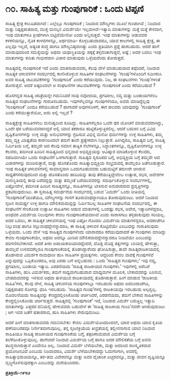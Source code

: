 # **೧೦. ಸಾಹಿತ್ಯ ಮತ್ತು ಗುಂಪುಗಾರಿಕೆ : ಒಂದು ಟಿಪ್ಪಣಿ**

ಸಾಹಿತ್ಯ ಕ್ಷೇತ್ರ ಕಲುಷಿತವಾಗಿದೆ : ಎಲ್ಲೆಲ್ಲೂ ಗುಂಪುಗಾರಿಕೆ ; ನಿಜವಾದ ಮೌಲ್ಯಗಳು ಮೂಲೆ ಗುಂಪಾಗಿವೆ ; ನಿಜವಾದ ಮತ್ತು ನಿಷ್ಪಕ್ಷಪಾತವಾದ, ಮುಕ್ತ ಮನಸ್ಸಿನ ವಿಮರ್ಶೆಯೇ ಇಲ್ಲವಾಗಿದೆ-ಇತ್ಯಾದಿ ಮಾತುಗಳನ್ನು ಮತ್ತೆ ಮತ್ತೆ ಕೇಳಿದಾಗ, ಇಂಥ ಮಾತುಗಳೂ ಕ್ಲೀಷೆಗಳಾಗಿ ಬಿಟ್ಟಿವೆಯೇನೋ ಎಂದು ಅನ್ನಿಸುತ್ತದೆ. ಇಂಥ ಮಾತುಗಳನ್ನು ಆಡುವವರ ಕಳಕಳಿಯನ್ನೂ, ನೈತಿಕ ಕಾಳಜಿಗಳನ್ನೂ, ಅರ್ಥಮಾಡಿ- ಕೊಳ್ಳಬಹುದಾದರೂ, ಯಾವ ಕಾಲಗಳಲ್ಲಿ ಸಾಹಿತ್ಯ ಕ್ಷೇತ್ರ, ಈ ಎಲ್ಲವೂ ಇಲ್ಲದೆ, ಅತ್ಯಂತ ಶುದ್ಧ ಹಾಗೂ ಮೌಲ್ಯನಿಷ್ಠವಾಗಿತ್ತು ಎಂದು ಪ್ರತಿಯಾಗಿ ಪ್ರಶ್ನೆ ಹಾಕಬಹುದು. ಆದರೆ ಹಾಗೆ ಮಾಡುವುದರಿಂದ ಸಮಸ್ಯೆಯನ್ನು ಅಥವಾ ಯಥಾಸ್ಥಿತಿಯನ್ನು  ಪಕ್ಕಕ್ಕೆ ತಳ್ಳಿದಂತಾಗುತ್ತದೆ, ಅಷ್ಟೆ ; ಅದರ ಬದಲು ಇಂಥ ಮಾತುಗಳನ್ನು ಕುರಿತು ಗಂಭೀರವಾಗಿ ವಿಚಾರ ಮಾಡುವುದು ಒಳ್ಳೆಯದೆಂದು ತೋರುತ್ತದೆ.

ಸಾಹಿತ್ಯದಲ್ಲಿ ಗುಂಪುಗಾರಿಕೆ ಇದೆ ಎಂದು ಮಾತನಾಡುವವರು, ಕೆಲವು ವೇಳೆ ಮಾಡಬಹುದಾದ ತಪ್ಪೆಂದರೆ, ನಿಜವಾದ ಸಾಹಿತ್ಯಕ ಚಳುವಳಿಗಳ ಸಂದರ್ಭದಲ್ಲಿ ಕಾಣಿಸಿಕೊಳ್ಳುವ ಸಾಹಿತಿಗಳ ಸಂಘಟನೆಗಳನ್ನು ‘ಗುಂಪು’ಗಳೊಂದಿಗೆ ಸಮೀಕರಿಸಿ ಅವರ ಸಾಹಿತ್ಯ ಚಟುವಟಿಕೆಗಳನ್ನು ‘ಗುಂಪುಗಾರಿಕೆ’ ಎಂದು ಕರೆಯುವುದು. ನಿಜ, ಈ ಸಂಘಟನೆಗಳು ‘ಗುಂಪು’ಗಳಂತೆ ತೋರುತ್ತವೆ. ಆದರೆ ಅಷ್ಟರಿಂದಲೇ ಆ ಸಂಘಟನೆಗಳ ಚಟುವಟಿಕೆಗಳನ್ನು ಗುಂಪುಗಾರಿಕೆ ಎಂದು ಕರೆಯಬಹುದೆ ?

ಹೊಸಗನ್ನಡ ಸಾಹಿತ್ಯ ಚರಿತ್ರೆಯನ್ನೇ ಗಮನಿಸಿದರೆ ನಾವು ನವೋದಯ, ಪ್ರಗತಿಶೀಲ, ನವ್ಯ ಮತ್ತು ಬಂಡಾಯಗಳೆಂಬ ಸಾಹಿತ್ಯದ ಸಂಘಟನೆಗಳನ್ನು ಗುರುತಿಸಬಹುದು. ಇವುಗಳೆಲ್ಲವನ್ನೂ ಗುಂಪುಗಳೆಂದೂ, ಅವರು ಮಾಡಿದ್ದೆಲ್ಲವು ‘ಗುಂಪುಗಾರಿಕೆ’ ಎಂದೂ ಕರೆಯಬಹುದೆ ? ಹಾಗಾದರೆ ಅವುಗಳೊಳಗೆ, ಈಗ ಹಲವರು ಯಾವುದನ್ನು ‘ಗುಂಪುಗಾರಿಕೆ’ ಎಂದು ಕರೆಯುತ್ತಾರೆಯೋ, ಅದು ಅಲ್ಲಿ ಇಲ್ಲವೆ ?

ಸಾಹಿತ್ಯಕ್ಷೇತ್ರ ಸಾಹಿತಿಗಳೆಂಬ ಮನುಷ್ಯರಿಂದ ಕೂಡಿದ್ದು. ಸಾಹಿತಿಗಳೆಲ್ಲರೂ ಒಂದೇ ಥರ ಯೋಚನೆ ಮಾಡುವವರಾಗಿದ್ದು, ಒಂದೇ ಥರ ಬರೆಯುವವರಾಗಿದ್ದರೆ ಅಲ್ಲಿ ಯಾವ ತಕರಾರೂ ಹುಟ್ಟಿಕೊಳ್ಳುತ್ತಿರಲಿಲ್ಲ. ಆದರೆ ಬದುಕಿನ ಬಗ್ಗೆ ವಿವಿಧ ದೃಷ್ಟಿಕೋನಗಳನ್ನು ಉಳ್ಳ ಮತ್ತು ಅನುಭವಗಳನ್ನು ಗ್ರಹಿಸುವ ವಿಭಿನ್ನ ಮನೋ ಧರ್ಮಗಳನ್ನು ಉಳ್ಳ ಸಾಹಿತಿಗಳು, ತಮ್ಮ ತಮ್ಮ ವ್ಯಕ್ತಿ ವಿಶಿಷ್ಟತೆಯ ಕಾರಣದಿಂದಲೇ ತಮಗೆ ತಾವೇ ಪ್ರತ್ಯೇಕವಾಗಿ ನಿಲ್ಲುತ್ತಾರೆ. ಹೀಗಿದ್ದರೂ, ಸಾಹಿತ್ಯದ ಬಗ್ಗೆ, ಸಾಹಿತ್ಯ ನಿರ್ಮಿತಿಯ ಬಗ್ಗೆ, ತಮ್ಮದೇ ಆದ ಕೆಲವು ಸಮಾನ ತಾತ್ವಿಕ ನೆಲೆಗಳನ್ನೂ, ಸಿದ್ಧಾಂತಗಳನ್ನೂ, ದೃಷ್ಟಿಕೋನಗಳನ್ನೂ ಉಳ್ಳ ಕೆಲವರು, ತಮಗಿಂತ ಹಿಂದಿನ ಸಾಹಿತ್ಯದಿಂದ ಭಿನ್ನವಾದ ಅಭಿವ್ಯಕ್ತಿಯನ್ನು ಆವಿಷ್ಕಾರ ಮಾಡಿಕೊಳ್ಳುವ ಕೆಲವರು,  ಸಹಜವಾಗಿಯೇ ಒಂದು ಸಂಘಟನೆಗೆ ಒಳಗಾಗುತ್ತಾರೆ. ಸಾಹಿತ್ಯದ ಸ್ವರೂಪದ ಬಗ್ಗೆ,  ಅಭಿವ್ಯಕ್ತಿಯ ಬಗ್ಗೆ ತಮ್ಮದೇ ಆದ ವಿಚಾರಗಳನ್ನು ಮಂಡಿಸುತ್ತಾರೆ, ಮತ್ತು ಹೊಸತೊಂದು ಸಾಹಿತ್ಯಾಭಿವ್ಯಕ್ತಿಯ ಸಂಭ್ರಮದಲ್ಲಿ ತಾವೆಲ್ಲರೂ ಜತೆಗೂಡುತ್ತಾರೆ.
ಇಂಥ ಸಾಹಿತ್ಯಕ ಚಳುವಳಿಗಳಲ್ಲಿ ಸಾಮಾನ್ಯವಾಗಿ ಒಂದುಗೂಡುವವರು ಬಹುಮಟ್ಟಿಗೆ ತರುಣರೇ ಆಗಿರುವ ಸಾಧ್ಯತೆಗಳಿರುವುದರಿಂದ ಮತ್ತು ಹೊಸತೊಂದು ಹಾದಿಯನ್ನು ತಾವು ತೆರೆಯುತ್ತಿದ್ದೇವೆಂಬ ಉತ್ಸಾಹ, ರಭಸ, ಆವೇಶಗಳ ಮನಃಸ್ಥಿತಿಯಲ್ಲಿ ತಾವು ಬರೆದದ್ದನ್ನು ಮತ್ತು ತಮ್ಮಂತೆ ಬರೆಯುವವರನ್ನು  ಸಮರ್ಥಿಸಿಕೊಳ್ಳುವ ಸಂದರ್ಭಗಳಲ್ಲಿ, ಎಷ್ಟೋವೇಳೆ, ತಮಗಿಂತ ಹಿಂದಿನ ಸಾಹಿತ್ಯವನ್ನೂ, ಸಾಹಿತಿಗಳನ್ನೂ ಟೀಕಿಸುವ ಅನುದಾರವಾದ ಪ್ರವೃತ್ತಿಗಳನ್ನು ಪ್ರಕಟಿಸುವುದುಂಟು. ಈ ಸ್ವಸಾಹಿತ್ಯ ಸಮರ್ಥನೆಯ ಸಂದರ್ಭದಲ್ಲಿ ಬರುವ ‘ವಿಮರ್ಶೆ’ ಒಂದು ರೀತಿಯಲ್ಲಿ ‘ಗುಂಪುಗಾರಿಕೆ’ಯಂತೆಯೂ, ಮೌಲ್ಯಗಳನ್ನು ಗಾಳಿಗೆ ತೂರುವಂಥದ್ದಾಗಿಯೂ ತೋರುವುದುಂಟು. ಆದರೆ ನಿಜವಾದ ಸೃಜನ ಸಾಮರ್ಥ್ಯ ಉಳ್ಳ ಹಾಗೂ ಮೌಲಿಕವಾದುದ್ದನ್ನು ನಿರ್ಮಿಸಬಲ್ಲ ಸಾಹಿತಿಗಳ ಸಂಘಟನೆಯ ಸಂದರ್ಭದಲ್ಲಿ, ಈ ಸಂಘಟನೆಗೆ ಸೇರಿಕೊಂಡ ಉತ್ಸಾಹೀ ಸಾಹಿತಿಗಳು ಆಡುವ ಮಾತುಗಳಲ್ಲಿ ಒಂದಷ್ಟು ರಭಸ, ಆವೇಶ, ಇತ್ಯಾದಿಗಳಿದ್ದರೂ, ಅಂಥವರ ವಿಮರ್ಶೆಯ ನಿಲುವುಗಳು ಕೇವಲ ಗುಂಪುಗಾರಿಕೆಯವಾಗಿವೆ ಎಂದು ಸಾರಾಸಗಟು ತಳ್ಳಿಹಾಕುವುದು ಸರಿಯಲ್ಲ. ಅದರ ಬದಲು, ಈ ಸಾಹಿತ್ಯಕ ಚಳುವಳಿಯಲ್ಲಿ ಇಂಥ ಎಷ್ಟೋ ಗೊಂದಲ ವಿಮರ್ಶೆಯ ಮಾತುಗಳಿದ್ದರೂ, ಅದರಾಚೆಗೂ ನಿಲ್ಲುವಂಥ ಹಾಗೂ ಸಲ್ಲುವಂಥದ್ದೇನನ್ನಾದರೂ, ಈ ಸಾಹಿತ್ಯ ಚಳುವಳಿ ಕೊಟ್ಟಿದೆಯೇ ಎಂಬುದನ್ನು ಗುರುತಿಸುವುದು ಒಳ್ಳೆಯದು. ಒಂದು ವೇಳೆ ಇವು ಸಾಹಿತ್ಯದ ಗುಂಪುಗಳೆಂದು ಯಾರಾದರೂ ಕರೆಯುವುದಾದರೆ ಈ ಗುಂಪುಗಳು ಮಾಡಿದ್ದು ಕೇವಲ  ಗುಂಪುಗಾರಿಕೆಯೇ, ಅಥವಾ ಅದನ್ನೂ ಮೀರಿದ ಮೌಲಿಕವಾದದ್ದೇನನ್ನಾದರೂ ನೀಡಿವೆಯೇ ಎಂಬುದನ್ನು ಪರಿಗಣಿಸಬೇಕಾಗಿದೆ. ಆದರೆ ತೀರಾ ಅಪಾಯಕಾರಿಯಾದದ್ದೆಂದರೆ, ದೊಡ್ಡ ದೊಡ್ಡ ತತ್ವಗಳನ್ನು ಬಾಯಲ್ಲಿ ಹೇಳುತ್ತಾ, ತಾವಲ್ಲದೆ ಉಳಿದವರೆಲ್ಲರೂ ಗುಂಪುಗಾರಿಕೆಯಲ್ಲಿ ತೊಡಗಿದ್ದಾರೆಂದು ಘೋಷಿಸುತ್ತಾ, ತಾವೇ ಸಾಹಿತ್ಯರಾಜಕೀಯದಲ್ಲಿ ತೊಡಗಿರುವ ವಿಮರ್ಶಕ ನಾಮಧಾರೀ ಹುಸಿ ಸಾಹಿತಿಗಳ ಪ್ರಯತ್ನಗಳು. ಆದ್ದರಿಂದ ಕೇವಲ ವಾದಕ್ಕೆ ಗುಂಪುಗಳಿವೆ ಎನ್ನುವುದನ್ನು ಒಪ್ಪಿಕೊಂಡರೂ, ಅವು ಎರಡು ಬಗೆ ಅನ್ನಬಹುದು : ಒಂದು ‘ಸಾಹಿತ್ಯದ ಗುಂಪುಗಳು;’ ಇವು ನವ್ಯ, ಪ್ರಗತಿಶೀಲ, ಬಂಡಾಯ ಇತ್ಯಾದಿ. ಎರಡನೆಯದು ‘ಸಾಹಿತ್ಯ ರಾಜಕೀಯದ ಗುಂಪುಗಳು.’ ಇವುಗಳಲ್ಲಿ ಅರೆಬರೆ ಸಾಹಿತಿಗಳು, ಹುಸಿ ವಿಮರ್ಶಕರು, ತಮಗೆ ಸಾಧ್ಯವಾಗಬಹುದಾದ ಮಾಧ್ಯಮಗಳ ಮೂಲಕ, ಬೇಕಾದವರನ್ನು ಏರಿಸುವ, ಬೇಡವಾದವರನ್ನು ಇಳಿಸುವ ಅಥವಾ ತುಳಿಯುವ ರಾಜಕೀಯದಲ್ಲಿ ತೊಡಗಿರುತ್ತಾರೆ. ಹೀಗೆ ಮಾಡುವ ‘ರಾಜಕೀಯ ಸಾಹಿತಿ’ಗಳು, ಕೆಲವು ವೇಳೆ, ಸಾಹಿತ್ಯ ಚಳುವಳಿಯ ಗುಂಪುಗಳಲ್ಲೂ ಇರಬಹುದು ಅಥವಾ ಅದರಿಂದಾಚೆಗೂ, ನಿಷ್ಪಕ್ಷಪಾತದ ಸೋಗನ್ನು ಧರಿಸಿ ಇರಬಹುದು.  ‘ಸಾಹಿತ್ಯದ  ಗುಂಪು’ಗಳಲ್ಲಿ ರಾಜಕೀಯವೂ ಇರಬಹುದು ಅಲ್ಪಸ್ವಲ್ಪ. ಮೊದಲನೆಯದು ಸಾಹಿತ್ಯವನ್ನು ಕೇಂದ್ರದಲ್ಲಿರಿಸಿಕೊಂಡು ಚರ್ಚಿಸಿದರೆ, ಎರಡನೆಯದು, ತಮಗೆ ಬೇಕಾದ ಸಾಹಿತಿಗಳನ್ನು ಕೇಂದ್ರಲ್ಲಿರಿಸಿಕೊಂಡು ಚರ್ಚಿಸುತ್ತದೆ. ಸಾಹಿತ್ಯದಲ್ಲಿ ‘ಗುಂಪುಗಾರಿಕೆ’ ಇದೆ, ನಿಜವಾದ ವಿಮರ್ಶೆ ಬರುತ್ತಿಲ್ಲ ಇತ್ಯಾದಿ ಮಾತುಗಳನ್ನು ಎತ್ತರದ ದನಿಯಲ್ಲಿ ಹೇಳುವವರು ಬಹುವೇಳೆ ಈ ‘ಸಾಹಿತ್ಯ ರಾಜಕೀಯ ಗುಂಪಿ’ನವರೇ ಆಗಿರುವುದುಂಟು ; ಆಗ ಇವರ ಜತೆಗೆ ಹತಾಶರಾದ, ಹುಸಿ ಸಾಹಿತಿಗಳು ಸೇರುವುದುಂಟು.

ಆದರೆ ಹೀಗೆ ಮಾತನಾಡುವವರು ಗಮನಿಸಬೇಕು: ಕೇವಲ ವಿಮರ್ಶೆಯೊಂದರಿಂದಲೇ, ಯಾರ ಅಥವಾ ಯಾವ ಕೃತಿಯ ಹಣೆಯಬರಹವೂ ನಿರ್ಣೀತವಾಗುವುದಿಲ್ಲ. ತನ್ನ ಸೃಜನಕ್ರಿಯೆಯ ತೀವ್ರತೆಯಲ್ಲಿ ತಲ್ಲೀನನಾಗುವ ಯಾವ ನಿಜವಾದ ಸಾಹಿತಿಯೂ ಸಾಹಿತ್ಯ ರಾಜಕೀಯದ ಗುಂಪುಗಾರಿಕೆಯ ಬಗ್ಗೆ, ತತ್ಪರಿಣಾಮವಾದ ವಿಮರ್ಶೆಯ ಬಗ್ಗೆ ತಲೆಕೆಡಿಸಿಕೊಳ್ಳುವುದಿಲ್ಲ. ಹಾಗೆಂದರೆ ನಿಜವಾದ ವಿಮರ್ಶೆಯ ಬಗ್ಗೆ ಹಾಗೂ ಅದರ ಮೌಲಿಕತೆಯ ಬಗ್ಗೆ ಅವನು ತಟಸ್ಥನಾಗಿರುತ್ತಾನೆ ಎಂದೇನೂ ಅಲ್ಲ. ನಿಜವಾದ ವಿಮರ್ಶೆ ಬೆಳೆಯಬೇಕು, ಮತ್ತು ಅದರಿಂದ ಸಾಂಸ್ಕೃತಿಕವಾದ ಪ್ರಯೋಜನವಿದೆ ಎಂಬುದು ನಿಜವಾದರೂ, ವಿಮರ್ಶೆ ಬೆಳೆಯಬೇಕಾದದ್ದು ಓದುಗರಿಗಾಗಿ, ಅವರಲ್ಲಿ ಸಾಹಿತ್ಯಾಭಿರುಚಿಯನ್ನೂ, ತರ-ತಮ ವಿವೇಕವನ್ನೂ ಮತ್ತು ಅವರ ವೈಚಾರಿಕ ಎಚ್ಚರವನ್ನೂ, ಮತ್ತು ಜೀವನ ದೃಷ್ಟಿಯನ್ನೂ ವೃದ್ಧಿಗೊಳಿಸುವುದಕ್ಕಾಗಿ ಎಂಬುದನ್ನು ಮರೆಯಬಾರದು.

**ಪ್ರತಿಕ್ರಿಯೆ-೧೯೮೨**
